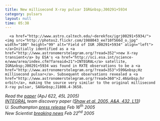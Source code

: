 ```yaml
---
title: New millisecond X-ray pulsar IGR&nbsp;J00291+5934
category: pulsars
layout: null
time: 05:38
---
```

<!-- converted from blosxom format post by dkg 22.1.2022 -->
<!-- created by convert.pl on Tue Jan 31 00:48:39 EST 2012 -->
<!-- converted from ../2004/12/new-millisecond-x-ray-pulsar.html -->
<!-- Post timestamp Tuesday, December 07, 2004 3:38 PM -->
<!-- touch -t 200412071538 -->
<!-- Labels: 2004, papers, press, pulsars -->
      <a href="http://www.astro.caltech.edu/~derekfox/igrj00291+5934/"><img src="http://photos2.flickr.com/1988043_ee710f566d_o.jpg" width="100" height="99" alt="Field of IGR J00291+5934" align="left"></a>Initially identified as a <a href="http://www.astronomerstelegram.org/?read=352">new X-ray transient</a> by ESA's <a href="http://sci.esa.int/science-e/www/area/index.cfm?fareaid=21">INTEGRAL</a> satellite, IGR&nbsp;J00291+5934 was found in RXTE observations to be a <a href="http://www.astronomerstelegram.org/?read=353">599&nbsp;Hz millisecond pulsar</a>. Subsequent observations revealed a <a href="http://www.astronomerstelegram.org/?read=360">2.46&nbsp;hr orbit</a>, making the source very similar to the original millisecond X-ray pulsar, SAX&nbsp;J1808.4-3658. 
<p>
<em>
<!-- href="http://www.ph.unimelb.edu.au/~duncang/docs/galloway.pdf" Presentation (PDF file) to the href="http://texasatstanford.slac.stanford.edu" 22nd Texas Symposium on Relativistic Astrophysics at Stanford, Dec 17th 2004-->
Read the <a href="http://adsabs.harvard.edu/cgi-bin/nph-bib_query?bibcode=2005ApJ...622L..45G&amp;db_key=AST&amp;high=412ce1903416663">paper</a> (ApJ 622, 45L 2005)
<!-- submitted to ApJL Jan 4th 2005--> <br>
<a href="http://astro.estec.esa.nl/SA-general/Projects/Integral/integral.html">INTEGRAL</a> team discovery paper (<a href="http://www.edpsciences.org/papers/aa/full/2005/10/aagl161/aagl161.html">Shaw et al. 2005, A&A, 432, L13</a>)<br>
U. Southampton <a href="http://www.soton.ac.uk/Press/PressReleases/Name,5288,en.php">press release</a> Feb 16<sup>th</sup> 2005<br>
New Scientist
<a href="http://www.newscientist.com/article.ns?id=dn7052">breaking news</a> Feb 22<sup>nd</sup> 2005
</em>
